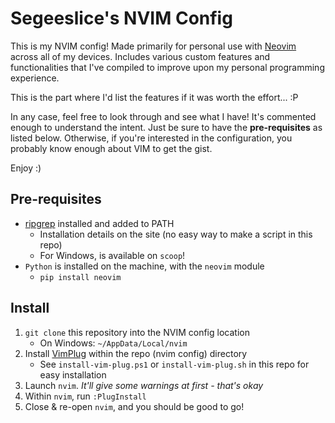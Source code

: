 # Segeeslice's NVIM Config

This is my NVIM config! Made primarily for personal use with
[Neovim](https://neovim.io) across all of my devices. Includes various custom
features and functionalities that I've compiled to improve upon my personal
programming experience.

This is the part where I'd list the features if it was worth the effort... :P

In any case, feel free to look through and see what I have! It's commented
enough to understand the intent. Just be sure to have the **pre-requisites** as
listed below. Otherwise, if you're interested in the configuration, you
probably know enough about VIM to get the gist.

Enjoy :)

## Pre-requisites

- [ripgrep](https://github.com/BurntSushi/ripgrep) installed and added to PATH
  - Installation details on the site (no easy way to make a script in this repo)
  - For Windows, is available on `scoop`!
- `Python` is installed on the machine, with the `neovim` module
  - `pip install neovim`

## Install

1. `git clone` this repository into the NVIM config location
    - On Windows: `~/AppData/Local/nvim`
1. Install [VimPlug](https://github.com/junegunn/vim-plug) within the repo
   (nvim config) directory
    - See `install-vim-plug.ps1` or `install-vim-plug.sh` in this repo for easy
      installation
1. Launch `nvim`. *It'll give some warnings at first - that's okay*
1. Within `nvim`, run `:PlugInstall`
1. Close & re-open `nvim`, and you should be good to go!
